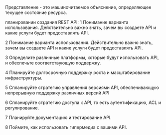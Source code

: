 Представление - это машиночитаемое объяснение, определяющее текущее состояние ресурса.

планировании создания REST API:
1 Понимание варианта использования. Действительно важно
знать, зачем вы создаете API и какие
услуги будет предоставлять API.

2 Понимание варианта использования. Действительно важно
знать, зачем вы создаете API и какие
услуги будет предоставлять API.

3 Определите различные платформы, которые будут использовать API, и
обеспечьте соответствующую поддержку.

4 Планируйте долгосрочную поддержку роста и масштабирование
инфраструктуры.

5 Спланируйте стратегию управления версиями API, обеспечивающую
непрерывную поддержку различных версий API

6 Спланируйте стратегию доступа к API, то есть аутентификацию, 
ACL и регулирование.

7 Планируйте документацию и тестирование API.

8 Поймите, как использовать гипермедиа с вашими API.